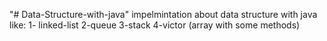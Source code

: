 "# Data-Structure-with-java" 
impelmintation about data structure with java like:
1- linked-list
2-queue
3-stack
4-victor (array with some methods)
